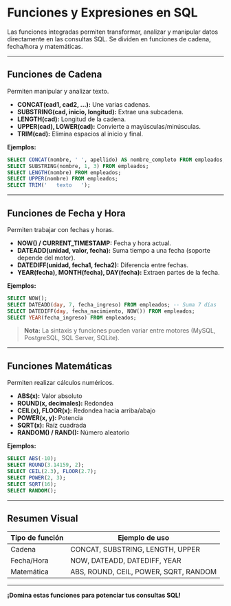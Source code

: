 # Funciones y Expresiones en SQL

Las funciones integradas permiten transformar, analizar y manipular datos directamente en las consultas SQL. Se dividen en funciones de cadena, fecha/hora y matemáticas.

---

## Funciones de Cadena

Permiten manipular y analizar texto.

- **CONCAT(cad1, cad2, ...):** Une varias cadenas.
- **SUBSTRING(cad, inicio, longitud):** Extrae una subcadena.
- **LENGTH(cad):** Longitud de la cadena.
- **UPPER(cad), LOWER(cad):** Convierte a mayúsculas/minúsculas.
- **TRIM(cad):** Elimina espacios al inicio y final.

**Ejemplos:**

```sql
SELECT CONCAT(nombre, ' ', apellido) AS nombre_completo FROM empleados;
SELECT SUBSTRING(nombre, 1, 3) FROM empleados;
SELECT LENGTH(nombre) FROM empleados;
SELECT UPPER(nombre) FROM empleados;
SELECT TRIM('   texto   ');
```

---

## Funciones de Fecha y Hora

Permiten trabajar con fechas y horas.

- **NOW() / CURRENT_TIMESTAMP:** Fecha y hora actual.
- **DATEADD(unidad, valor, fecha):** Suma tiempo a una fecha (soporte depende del motor).
- **DATEDIFF(unidad, fecha1, fecha2):** Diferencia entre fechas.
- **YEAR(fecha), MONTH(fecha), DAY(fecha):** Extraen partes de la fecha.

**Ejemplos:**

```sql
SELECT NOW();
SELECT DATEADD(day, 7, fecha_ingreso) FROM empleados; -- Suma 7 días
SELECT DATEDIFF(day, fecha_nacimiento, NOW()) FROM empleados;
SELECT YEAR(fecha_ingreso) FROM empleados;
```

> **Nota:** La sintaxis y funciones pueden variar entre motores (MySQL, PostgreSQL, SQL Server, SQLite).

---

## Funciones Matemáticas

Permiten realizar cálculos numéricos.

- **ABS(x):** Valor absoluto
- **ROUND(x, decimales):** Redondea
- **CEIL(x), FLOOR(x):** Redondea hacia arriba/abajo
- **POWER(x, y):** Potencia
- **SQRT(x):** Raíz cuadrada
- **RANDOM() / RAND():** Número aleatorio

**Ejemplos:**

```sql
SELECT ABS(-10);
SELECT ROUND(3.14159, 2);
SELECT CEIL(2.3), FLOOR(2.7);
SELECT POWER(2, 3);
SELECT SQRT(16);
SELECT RANDOM();
```

---

## Resumen Visual

| Tipo de función | Ejemplo de uso                        |
| --------------- | ------------------------------------- |
| Cadena          | CONCAT, SUBSTRING, LENGTH, UPPER      |
| Fecha/Hora      | NOW, DATEADD, DATEDIFF, YEAR          |
| Matemática      | ABS, ROUND, CEIL, POWER, SQRT, RANDOM |

---

**¡Domina estas funciones para potenciar tus consultas SQL!**
